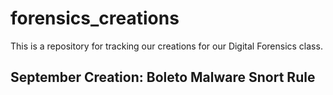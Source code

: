 # forensics_creations
This is a repository for tracking our creations for our Digital Forensics class.

## September Creation: Boleto **Malware** Snort Rule 
